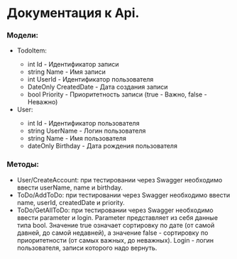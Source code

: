 <h1>Документация к Api.</h1>

<h3>Модели:</h3>  

<ul>
  <li>TodoItem:</li>
  <ul>
    <li>int Id - Идентификатор записи</li>
    <li>string Name - Имя записи</li>
    <li>int UserId - Идентификатор пользователя</li>
    <li>DateOnly CreatedDate - Дата создания записи</li>
    <li>bool Priority - Приоритетность записи (true - Важно, false - Неважно)</li>
  </ul>


  <li>User:</li>
  <ul>
    <li>int Id - Идентификатор пользователя </li>
    <li>string UserName - Логин пользователя</li>
    <li>string Name - Имя пользователя</li>
    <li>dateOnly Birthday - Дата рождения пользователя</li>
  </ul>
</ul>


<h3>Методы:</h3>
<ul>
  <li>User/CreateAccount: при тестировании через Swagger необходимо ввести userName, name и birthday. </li>
  <li>ToDo/AddToDo: при тестировании через Swagger необходимо ввести name, userId, createdDate и priority. </li>
  <li>ToDo/GetAllToDo: при тестировании через Swagger необходимо ввести parameter и login. Parameter представляет из себя данные типа bool. Значение true означает сортировку по дате (от самой давней, до самой недавней), а значение false - сортировку по приоритетности (от самых важных, до неважных). Login - логин пользователя, записи которого надо вернуть.</li>
</ul>


 
